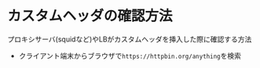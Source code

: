 # カスタムヘッダの確認方法
プロキシサーバ(squidなど)やLBがカスタムヘッダを挿入した際に確認する方法

- クライアント端末からブラウザで`https://httpbin.org/anything`を検索
